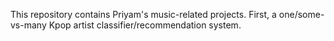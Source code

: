 This repository contains Priyam's music-related projects. First, a one/some-vs-many Kpop artist classifier/recommendation system. 

